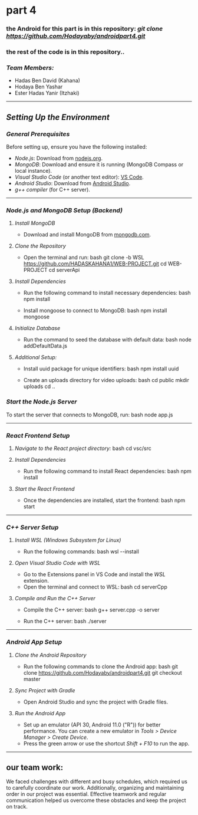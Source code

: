 # part 4
### the Android for this part is in this repository: *git clone https://github.com/Hodayaby/androidpart4.git*
### the rest of the code is in this repository..

### *Team Members:*
- Hadas Ben David (Kahana)
- Hodaya Ben Yashar
- Ester Hadas Yanir (Itzhaki)

---

## *Setting Up the Environment*

### *General Prerequisites*
Before setting up, ensure you have the following installed:
- *Node.js*: Download from [nodejs.org](https://nodejs.org).
- *MongoDB*: Download and ensure it is running (MongoDB Compass or local instance).
- *Visual Studio Code* (or another text editor): [VS Code](https://code.visualstudio.com).
- *Android Studio*: Download from [Android Studio](https://developer.android.com/studio).
- *g++ compiler* (for C++ server).

---

### *Node.js and MongoDB Setup (Backend)*

1. *Install MongoDB*
   - Download and install MongoDB from [mongodb.com](https://www.mongodb.com).

2. *Clone the Repository*
   - Open the terminal and run:
     bash
     git clone -b WSL https://github.com/HADASKAHANA1/WEB-PROJECT.git
     cd WEB-PROJECT
     cd serverApi
     

3. *Install Dependencies*
   - Run the following command to install necessary dependencies:
     bash
     npm install
     
   - Install mongoose to connect to MongoDB:
     bash
     npm install mongoose
     

4. *Initialize Database*
   - Run the command to seed the database with default data:
     bash
     node addDefaultData.js
     

5. *Additional Setup:*
   - Install uuid package for unique identifiers:
     bash
     npm install uuid
     
   - Create an uploads directory for video uploads:
     bash
     cd public
     mkdir uploads
     cd ..
     

### *Start the Node.js Server*
To start the server that connects to MongoDB, run:
bash
node app.js


---

### *React Frontend Setup*

1. *Navigate to the React project directory:*
   bash
   cd vsc/src
   

2. *Install Dependencies*
   - Run the following command to install React dependencies:
     bash
     npm install
     

3. *Start the React Frontend*
   - Once the dependencies are installed, start the frontend:
     bash
     npm start
     

---

### *C++ Server Setup*

1. *Install WSL (Windows Subsystem for Linux)*
   - Run the following commands:
     bash
     wsl --install
     

2. *Open Visual Studio Code with WSL*
   - Go to the Extensions panel in VS Code and install the *WSL* extension.
   - Open the terminal and connect to WSL:
     bash
     cd serverCpp
     

3. *Compile and Run the C++ Server*
   - Compile the C++ server:
     bash
     g++ server.cpp -o server
     
   - Run the C++ server:
     bash
     ./server
     

---

### *Android App Setup*

1. *Clone the Android Repository*
   - Run the following commands to clone the Android app:
     bash
     git clone https://github.com/Hodayaby/androidpart4.git
     git checkout master
     

2. *Sync Project with Gradle*
   - Open Android Studio and sync the project with Gradle files.

3. *Run the Android App*
   - Set up an emulator (API 30, Android 11.0 ("R")) for better performance. You can create a new emulator in *Tools > Device Manager > Create Device*.
   - Press the green arrow or use the shortcut *Shift + F10* to run the app.

---

## our team work:
We faced challenges with different and busy schedules, which required us to carefully coordinate our work.
Additionally, organizing and maintaining order in our project was essential.
Effective teamwork and regular communication helped us overcome these obstacles and keep the project on track.




